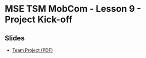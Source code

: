 # MSE TSM MobCom - Lesson 9 - Project Kick-off
## Slides
* [Team Project (PDF)](http://www.tamberg.org/mse/2020/hs/TSM_MobCom_TeamProject.pdf)
